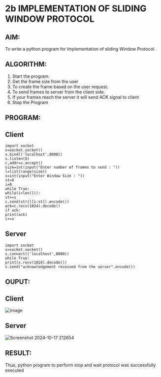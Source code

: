 # 2b IMPLEMENTATION OF SLIDING WINDOW PROTOCOL
## AIM:
To write a python program for Implementation of sliding Window Protocol.
## ALGORITHM:
1. Start the program.
2. Get the frame size from the user
3. To create the frame based on the user request.
4. To send frames to server from the client side.
5. If your frames reach the server it will send ACK signal to client
6. Stop the Program
## PROGRAM:
## Client
```
import socket
s=socket.socket()
s.bind(('localhost',8000))
s.listen(5)
c,addr=s.accept()
size=int(input("Enter number of frames to send : "))
l=list(range(size))
s=int(input("Enter Window Size : "))
st=0
i=0
while True:
while(i<len(l)):
st+=s
c.send(str(l[i:st]).encode())
ack=c.recv(1024).decode()
if ack:
print(ack)
i+=s
```
## Server
```
import socket
s=socket.socket()
s.connect(('localhost',8000))
while True:
print(s.recv(1024).decode())
s.send("acknowledgement received from the server".encode())
```
## OUPUT:
## Client
![image](https://github.com/user-attachments/assets/fc7a7a5b-8cb9-4a21-bbbf-e71a1e053abc)
## Server
![Screenshot 2024-10-17 212654](https://github.com/user-attachments/assets/9d0c4f8a-7009-4dfe-85fd-f92a732174d0)


## RESULT:
Thus, python program to perform stop and wait protocol was successfully executed
